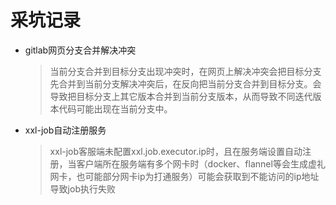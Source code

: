 # 采坑记录

* gitlab网页分支合并解决冲突
  > 当前分支合并到目标分支出现冲突时，在网页上解决冲突会把目标分支先合并到当前分支解决冲突后，在反向把当前分支合并到目标分支。会导致把目标分支上其它版本合并到当前分支版本，从而导致不同迭代版本代码可能出现在当前分支中。
* xxl-job自动注册服务
  > xxl-job客服端未配置xxl.job.executor.ip时，且在服务端设置自动注册，当客户端所在服务端有多个网卡时（docker、flannel等会生成虚礼网卡，也可能部分网卡ip为打通服务）可能会获取到不能访问的ip地址导致job执行失败
